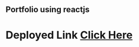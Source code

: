 ## Portfolio using reactjs

# Deployed Link [Click Here](https://cheerful-sopapillas-d63e2c.netlify.app)
